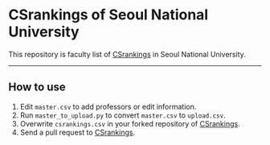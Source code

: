 CSrankings of Seoul National University
=======================================

This repository is faculty list of <a target="_blank" href="https://github.com/emeryberger/CSrankings">CSrankings</a> in Seoul National University. 

-----

## How to use

1. Edit `master.csv` to add professors or edit information.
2. Run `master_to_upload.py` to convert `master.csv` to `upload.csv`.
3. Overwrite `csrankings.csv` in your forked repository of <a target="_blank" href="https://github.com/emeryberger/CSrankings">CSrankings</a>.
4. Send a pull request to <a target="_blank" href="https://github.com/emeryberger/CSrankings">CSrankings</a>.